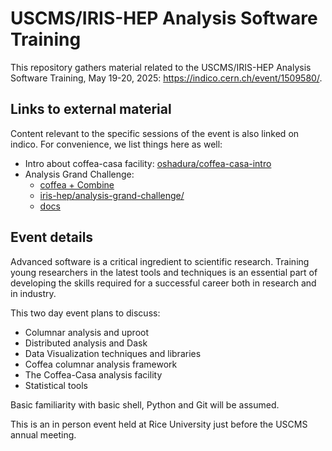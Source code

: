 # USCMS/IRIS-HEP Analysis Software Training

This repository gathers material related to the USCMS/IRIS-HEP Analysis Software Training, May 19-20, 2025: https://indico.cern.ch/event/1509580/.

## Links to external material

Content relevant to the specific sessions of the event is also linked on indico.
For convenience, we list things here as well:

- Intro about coffea-casa facility: [oshadura/coffea-casa-intro](https://github.com/oshadura/coffea-casa-intro)
- Analysis Grand Challenge:
  - [coffea + Combine](https://github.com/iris-hep/calver-coffea-agc-demo/tree/2025_IRISHEP_Training) 
  - [iris-hep/analysis-grand-challenge/](https://github.com/iris-hep/analysis-grand-challenge/)
  - [docs](https://agc.readthedocs.io/)

## Event details

Advanced software is a critical ingredient to scientific research. Training young researchers in the latest tools and techniques is an essential part of developing the skills required for a successful career both in research and in industry.

This two day event plans to discuss:

- Columnar analysis and uproot
- Distributed analysis and Dask
- Data Visualization techniques and libraries
- Coffea columnar analysis framework
- The Coffea-Casa analysis facility
- Statistical tools

Basic familiarity with basic shell, Python and Git will be assumed.

This is an in person event held at Rice University just before the USCMS annual meeting.

